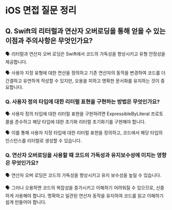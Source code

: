 # iOS 면접 질문 정리

## Q. Swift의 리터럴과 연산자 오버로딩을 통해 얻을 수 있는 이점과 주의사항은 무엇인가요?

🗣️ 리터럴과 연산자 오버 로딩은 Swift에서 코드의 가독성을 향상시키고 유형 안정성을 제공합니다. 

🗣️ 사용자 지정 유형에 대한 연산을 정의하고 기존 연산자의 동작을 변경하여 코드를 더 간결하고 유연하게 작성할 수 있지만, 오용을 피하고 명확한 문서화를 유지하는 것이 중요합니다.

### Q. 사용자 정의 타입에 대한 리터럴 표현을 구현하는 방법은 무엇인가요?

🗣️ 사용자 정의 타입에 대한 리터럴 표현을 구현하려면 ExpressibleByLiteral 프로토콜을 준수하고 해당 타입에 대한 초기화 리터럴 초기화기를 구현해야 합니다. 

🗣️ 이를 통해 사용자 지정 타입에 대한 리터럴 표현을 정의하고, 코드에서 해당 타입의 인스턴스를 리터럴로 생성할 수 있습니다.

### Q. 연산자 오버로딩을 사용할 때 코드의 가독성과 유지보수성에 미치는 영향은 무엇인가요?

🗣️ 연산자 오버 로딩은 코드의 가독성을 향상시키고 유지 보수성을 높일 수 있습니다.

🗣️ 그러나 오용하면 코드의 복잡성을 증가시키고 이해하기 어려워질 수 있으므로, 신중하게 사용해야 합니다. 명확하고 일관된 연산자 동작을 유지하여 코드를 읽고 이해하기 쉽게 만들어야 합니다.
